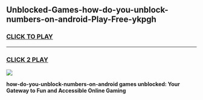 
## Unblocked-Games-how-do-you-unblock-numbers-on-android-Play-Free-ykpgh
<h3>
<a href="https://premium76.site?title=how-do-you-unblock-numbers-on-android&ref=10A">CLICK TO PLAY</a></h3>
<hr>

<h3>
<a href="https://premium76.site?title=how-do-you-unblock-numbers-on-android&ref=10A">CLICK 2 PLAY</a>
  
</h3>

<a href="https://premium76.site?title=how-do-you-unblock-numbers-on-android&ref=10A"><img src="https://clearcache.store/games.png"></a>


**how-do-you-unblock-numbers-on-android games unblocked: Your Gateway to Fun and Accessible Online Gaming**
